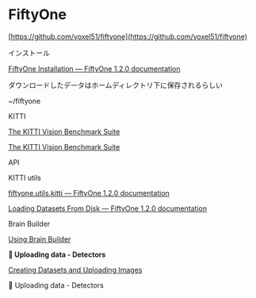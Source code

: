# FiftyOne

[https://github.com/voxel51/fiftyone](https://github.com/voxel51/fiftyone)

インストール

[FiftyOne Installation — FiftyOne 1.2.0 documentation](https://docs.voxel51.com/getting_started/install.html)

ダウンロードしたデータはホームディレクトリ下に保存されるらしい

~/fiftyone

KITTI

[The KITTI Vision Benchmark Suite](https://www.cvlibs.net/datasets/kitti/)

[The KITTI Vision Benchmark Suite](https://www.cvlibs.net/datasets/kitti/eval_object.php)

API

KITTI utils

[fiftyone.utils.kitti — FiftyOne 1.2.0 documentation](https://docs.voxel51.com/api/fiftyone.utils.kitti.html#module-fiftyone.utils.kitti)

[Loading Datasets From Disk — FiftyOne 1.2.0 documentation](https://docs.voxel51.com/user_guide/dataset_creation/datasets.html#kittidetectiondataset)

Brain Builder

[Using Brain Builder](https://support.neurala.com/docs/using-brain-builder)

**🔲 Uploading data - Detectors**

[Creating Datasets and Uploading Images](https://support.neurala.com/docs/creating-datasets-and-uploading-images)

🔲 Uploading data - Detectors